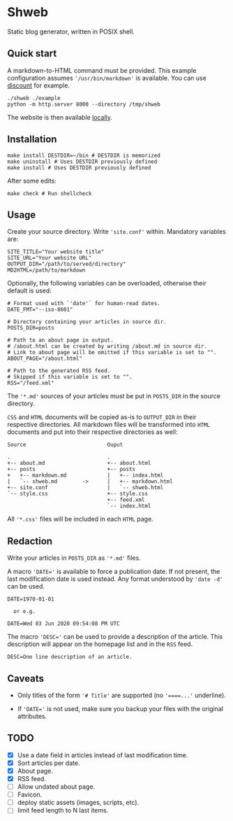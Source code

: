 # Shweb

Static blog generator, written in POSIX shell.

## Quick start

A markdown-to-HTML command must be provided. This example configuration
assumes `'/usr/bin/markdown'` is available. You can use [discount] for example.

    ./shweb ./example
    python -m http.server 8000 --directory /tmp/shweb

The website is then available [locally](http://0.0.0.0:8000/).

[discount]: https://github.com/Orc/discount

## Installation

    make install DESTDIR=~/bin # DESTDIR is memorized
    make uninstall # Uses DESTDIR previously defined
    make install # Uses DESTDIR previously defined

After some edits:

    make check # Run shellcheck

## Usage

Create your source directory. Write `'site.conf'` within. Mandatory variables are:

    SITE_TITLE="Your website title"
    SITE_URL="Your website URL"
    OUTPUT_DIR="/path/to/served/directory"
    MD2HTML=/path/to/markdown

Optionally, the following variables can be overloaded, otherwise
their default is used:

    # Format used with `'date'` for human-read dates.
    DATE_FMT="--iso-8601" 

    # Directory containing your articles in source dir.
    POSTS_DIR=posts

    # Path to an about page in output.
    # /about.html can be created by writing /about.md in source dir.
    # Link to about page will be omitted if this variable is set to "".
    ABOUT_PAGE="/about.html"

    # Path to the generated RSS feed.
    # Skipped if this variable is set to "".
    RSS="/feed.xml"

The `'*.md'` sources of your articles must be put in `POSTS_DIR` in the
source directory.

`CSS` and `HTML` documents will be copied as-is to `OUTPUT_DIR` in their respective
directories. All markdown files will be transformed into `HTML` documents and put
into their respective directories as well:

    Source                          Ouput

    .                               .
    +-- about.md                    +-- about.html
    +-- posts                       +-- posts
    +   +-- markdown.md             |   +-- index.html
    |   `-- shweb.md        ->      |   +-- markdown.html
    +-- site.conf                   |   `-- shweb.html
    `-- style.css                   +-- style.css
                                    +-- feed.xml
                                    `-- index.html

All `'*.css'` files will be included in each `HTML` page.

## Redaction

Write your articles in `POSTS_DIR` as `'*.md'` files.

A macro `'DATE='` is available to force a publication date. If not present,
the last modification date is used instead. Any format understood by `'date -d'` can be used.

    DATE=1970-01-01

      or e.g.

    DATE=Wed 03 Jun 2020 09:54:08 PM UTC

The macro `'DESC='` can be used to provide a description of the article.
This description will appear on the homepage list and in the `RSS` feed.

    DESC=One line description of an article.

## Caveats

* Only titles of the form `'# Title'` are supported (no `'====...'` underline).

* If `'DATE='` is not used, make sure you backup your files with the original attributes.

## TODO

 - [x] Use a date field in articles instead of last modification time.
 - [x] Sort articles per date.
 - [x] About page.
 - [x] RSS feed.
 - [ ] Allow undated about page.
 - [ ] Favicon.
 - [ ] deploy static assets (images, scripts, etc).
 - [ ] limit feed length to N last items.
